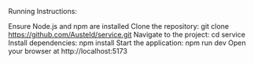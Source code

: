 Running Instructions:

Ensure Node.js and npm are installed
Clone the repository: git clone https://github.com/AusteId/service.git
Navigate to the project: cd service
Install dependencies: npm install
Start the application: npm run dev
Open your browser at http://localhost:5173
